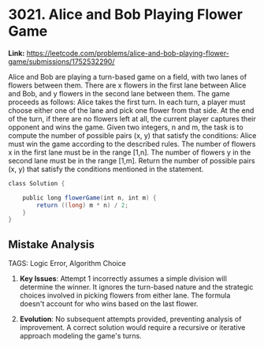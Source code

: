 # 3021. Alice and Bob Playing Flower Game

**Link:** https://leetcode.com/problems/alice-and-bob-playing-flower-game/submissions/1752532290/

Alice and Bob are playing a turn-based game on a field, with two lanes of flowers between them. There are x flowers in the first lane between Alice and Bob, and y flowers in the second lane between them. The game proceeds as follows: Alice takes the first turn. In each turn, a player must choose either one of the lane and pick one flower from that side. At the end of the turn, if there are no flowers left at all, the current player captures their opponent and wins the game. Given two integers, n and m, the task is to compute the number of possible pairs (x, y) that satisfy the conditions: Alice must win the game according to the described rules. The number of flowers x in the first lane must be in the range [1,n]. The number of flowers y in the second lane must be in the range [1,m]. Return the number of possible pairs (x, y) that satisfy the conditions mentioned in the statement.

```java
class Solution {

    public long flowerGame(int n, int m) {
        return ((long) m * n) / 2;
    }
}
```

## Mistake Analysis

TAGS: Logic Error, Algorithm Choice

1. **Key Issues**: Attempt 1 incorrectly assumes a simple division will determine the winner. It ignores the turn-based nature and the strategic choices involved in picking flowers from either lane.  The formula doesn't account for who wins based on the last flower.

2. **Evolution**: No subsequent attempts provided, preventing analysis of improvement.  A correct solution would require a recursive or iterative approach modeling the game's turns.

